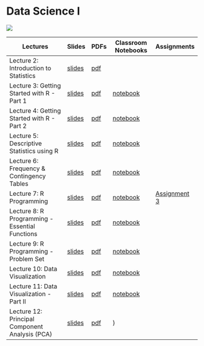 # Data Science I

![](https://media.gettyimages.com/id/1332177687/photo/3d-rendering-neon-colored-wavy-abstract-background-futuristic-texture-design-for-business.jpg?s=1024x1024&w=gi&k=20&c=y7YkJmVAuW_n1dLvLWAMrQ6QyM1EZHZYMUDwY_RBX7g=)

| Lectures | Slides | PDFs | Classroom Notebooks | Assignments |
| - | - | - | - | - |
| Lecture 2: Introduction to Statistics | [slides](https://ahmedmoustafa.github.io/data-science-i/lectures/lecture02_introduction_to_statistics.html)        | [pdf](pdfs/lecture02_introduction_to_statistics.pdf)   |                    |  |
| Lecture 3: Getting Started with R - Part 1 | [slides](https://ahmedmoustafa.github.io/data-science-i/lectures/lecture03_getting_started_with_R_part1.html) | [pdf](pdfs/lecture03_getting_started_with_R_part1.pdf) | [notebook](https://colab.research.google.com/drive/18am_tYKG0KxNmLLfTXnUCUpX3rJwUUk4?usp=sharing) |  |
| Lecture 4: Getting Started with R - Part 2 | [slides](https://ahmedmoustafa.github.io/data-science-i/lectures/lecture04_getting_started_with_R_part2.html) | [pdf](pdfs/lecture04_getting_started_with_R_part2.pdf) | [notebook](https://colab.research.google.com/drive/1F_TkDMgMldXiax1LURuk9tQLcRVTBNto?usp=sharing) |  |
| Lecture 5: Descriptive Statistics using R | [slides](https://ahmedmoustafa.github.io/data-science-i/lectures/lecture05_descriptive_statistics_using_R.html) | [pdf](pdfs/lecture05_descriptive_statistics_using_R.pdf) | [notebook](https://colab.research.google.com/drive/1dhVhgiSR2o69FT5iyTnkoi_EIWfZkKO7?usp=sharing) |  |
| Lecture 6: Frequency & Contingency Tables | [slides](https://ahmedmoustafa.github.io/data-science-i/lectures/lecture06_frequency_contingency_tables.html) | [pdf](pdfs/lecture06_frequency_contingency_tables.pdf) | [notebook](https://colab.research.google.com/drive/1fAV3q8vJVvRwMjz5Ca-pThZFfq7KTNQI?usp=sharing) |  |
| Lecture 7: R Programming | [slides](https://ahmedmoustafa.github.io/data-science-i/lectures/lecture07_R_programming.html) | [pdf](pdfs/lecture07_R_programming.pdf) | [notebook](https://colab.research.google.com/drive/11yz_AOI6I4XXMUpo0EcYX8Nr2Kgj7LLp?usp=sharing) | [Assignment 3](assignments/assignment3.pdf) |
| Lecture 8: R Programming - Essential Functions | [slides](https://ahmedmoustafa.github.io/data-science-i/lectures/lecture08_essential_functions.html) | [pdf](pdfs/lecture08_essential_functions.pdf) | [notebook](https://colab.research.google.com/drive/1bh2k017tdI56OkhCmt6DbBF0yRrie2OR?usp=sharing) |  |
| Lecture 9: R Programming - Problem Set | [slides](https://ahmedmoustafa.github.io/data-science-i/lectures/lecture09_problemset.html) | [pdf](pdfs/lecture09_problemset.pdf) | [notebook](https://colab.research.google.com/drive/15nkqvl-hJ1lUdUSLrgp1MA8CLLHkjt5O?usp=sharing) |  |
| Lecture 10: Data Visualization | [slides](https://ahmedmoustafa.github.io/data-science-i/lectures/lecture10_data_visualization.html) | [pdf](pdfs/lecture10_data_visualization.pdf) | [notebook](https://colab.research.google.com/drive/1q9DMCz0WnqDFEr7Hh8cf3K_Bw9Tn-uzx?usp=sharing) |  |
| Lecture 11: Data Visualization - Part II | [slides](https://ahmedmoustafa.github.io/data-science-i/lectures/lecture11_data_visualization2.html) | [pdf](pdfs/lecture11_data_visualization2.pdf) | [notebook](https://colab.research.google.com/drive/1q1qSPhaLeHf6ksunk6lxsWJNJqKCxRfX?usp=sharing) |  |
| Lecture 12: Principal Component Analysis (PCA)| [slides](https://ahmedmoustafa.github.io/data-science-i/lectures/lecture12_pca.html) | [pdf](pdfs/lecture12_pca.pdf) | ) |  |
